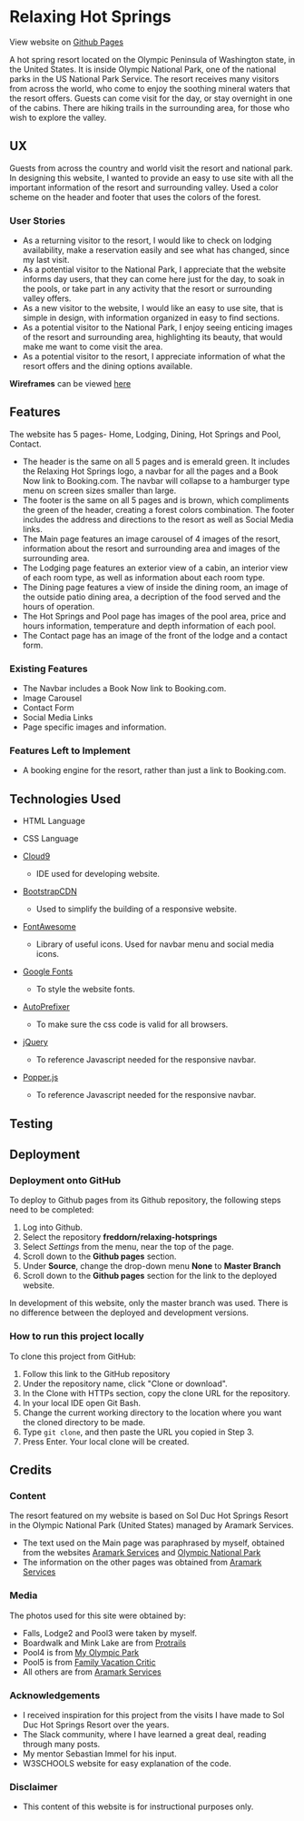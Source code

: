 # Relaxing Hot Springs

View website on [Github Pages](https://freddorn.github.io/relaxing-hotsprings/)

A hot spring resort located on the Olympic Peninsula of Washington state, in the United States. It is inside Olympic National Park,
one of the national parks in the US National Park Service. The resort receives many visitors from across the world, who come to enjoy
the soothing mineral waters that the resort offers. Guests can come visit for the day, or stay overnight in one of the cabins.
There are hiking trails in the surrounding area, for those who wish to explore the valley.

 
## UX
 
Guests from across the country and world visit the resort and national park. In designing this website, I wanted to provide an easy
to use site with all the important information of the resort and surrounding valley. Used a color scheme on the header and footer
that uses the colors of the forest.

### User Stories

* As a returning visitor to the resort, I would like to check on lodging availability, make a reservation easily and see what has changed, since my last visit.
* As a potential visitor to the National Park, I appreciate that the website informs day users, that they can come here just for the day, to soak in the pools, or take part in any activity that the resort or surrounding valley offers.
* As a new visitor to the website, I would like an easy to use site, that is simple in design, with information organized in easy to find sections.
* As a potential visitor to the National Park, I enjoy seeing enticing images of the resort and surrounding area, highlighting its beauty, that would make me want to come visit the area.
* As a potential visitor to the resort, I appreciate information of what the resort offers and the dining options available.


**Wireframes** can be viewed [here](https://github.com/freddorn/relaxing-hotsprings/tree/master/assets/mockups)


## Features

The website has 5 pages- Home, Lodging, Dining, Hot Springs and Pool, Contact.

* The header is the same on all 5 pages and is  emerald green. It includes the Relaxing Hot Springs logo, a navbar for all the pages and a Book Now link to Booking.com. The navbar will collapse to a hamburger type menu on screen sizes smaller than large.
* The footer is the same on all 5 pages and is brown, which compliments the green of the header, creating a forest colors combination. The footer includes the address and directions to the resort as well as Social Media links.
* The Main page features an image carousel of 4 images of the resort, information about the resort and surrounding area and images of the surrounding area.
* The Lodging page features an exterior view of a cabin, an interior view of each room type, as well as information about each room type.
* The Dining page features a view of inside the dining room, an image of the outside patio dining area, a decription of the food served and the hours of operation.
* The Hot Springs and Pool page has images of the pool area, price and hours information, temperature and depth information of each pool.
* The Contact page has an image of the front of the lodge and a contact form.
 
### Existing Features
* The Navbar includes a Book Now link to Booking.com.
* Image Carousel
* Contact Form
* Social Media Links
* Page specific images and information.

### Features Left to Implement
* A booking engine for the resort, rather than just a link to Booking.com.

## Technologies Used

* HTML Language
* CSS Language
* [Cloud9](https://c9.io) 
    - IDE used for developing website.
* [BootstrapCDN](https://www.bootstrapcdn.com/)
    - Used to simplify the building of a responsive website.
    
* [FontAwesome](https://fontawesome.com/)
    - Library of useful icons. Used for navbar menu and social media icons.

* [Google Fonts](https://fonts.google.com/)
    - To style the website fonts.

* [AutoPrefixer](https://autoprefixer.github.io/)
    - To make sure the css code is valid for all browsers.

* [jQuery](https://jquery.com/)
    - To reference Javascript needed for the responsive navbar.
    
* [Popper.js](https://popper.js.org/)
    - To reference Javascript needed for the responsive navbar.


## Testing



## Deployment

### Deployment onto GitHub

To deploy to Github pages from its Github repository, the following steps need to be completed:

1. Log into Github.
2. Select the repository **freddorn/relaxing-hotsprings**
3. Select *Settings* from the menu, near the top of the page.
4. Scroll down to the **Github pages** section.
5. Under **Source**, change the drop-down menu **None** to **Master Branch**
6. Scroll down to the **Github pages** section for the link to the deployed website.

In development of this website, only the master branch was used. There is no difference between the deployed and development versions.



### How to run this project locally

To clone this project from GitHub:

1. Follow this link to the GitHub repository
2. Under the repository name, click "Clone or download".
3. In the Clone with HTTPs section, copy the clone URL for the repository. 
4. In your local IDE open Git Bash.
5. Change the current working directory to the location where you want the cloned directory to be made.
6. Type ```git clone```, and then paste the URL you copied in Step 3.
7. Press Enter. Your local clone will be created.




## Credits

### Content

The resort featured on my website is based on Sol Duc Hot Springs Resort in the Olympic National Park (United States) managed by Aramark Services.

 - The text used on the Main page was paraphrased by myself, obtained from the websites [Aramark Services](https://www.olympicnationalparks.com) and [Olympic National Park](https://www.nps.gov/olym/index.htm)
 - The information on the other pages was obtained from [Aramark Services](https://www.olympicnationalparks.com)

### Media

The photos used for this site were obtained by:

- Falls, Lodge2 and Pool3 were taken by myself.
- Boardwalk and Mink Lake are from [Protrails](https://www.protrails.com)
- Pool4 is from [My Olympic Park](https://www.myolympicpark.com)
- Pool5 is from [Family Vacation Critic](https://www.familyvacationcritic.com)
- All others are from [Aramark Services](https://www.olympicnationalparks.com)


### Acknowledgements

- I received inspiration for this project from the visits I have made to Sol Duc Hot Springs Resort over the years.
- The Slack community, where I have learned a great deal, reading through many posts.
- My mentor Sebastian Immel for his input.
- W3SCHOOLS website for easy explanation of the code.

### Disclaimer

- This content of this website is for instructional purposes only.
